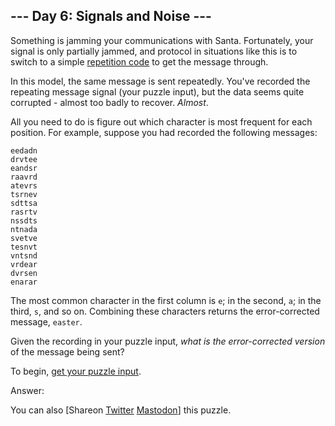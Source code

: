 \--- Day 6: Signals and Noise ---
----------

Something is jamming your communications with Santa. Fortunately, your signal is only partially jammed, and protocol in situations like this is to switch to a simple [repetition code](https://en.wikipedia.org/wiki/Repetition_code) to get the message through.

In this model, the same message is sent repeatedly. You've recorded the repeating message signal (your puzzle input), but the data seems quite corrupted - almost too badly to recover. *Almost*.

All you need to do is figure out which character is most frequent for each position. For example, suppose you had recorded the following messages:

```
eedadn
drvtee
eandsr
raavrd
atevrs
tsrnev
sdttsa
rasrtv
nssdts
ntnada
svetve
tesnvt
vntsnd
vrdear
dvrsen
enarar

```

The most common character in the first column is `e`; in the second, `a`; in the third, `s`, and so on. Combining these characters returns the error-corrected message, `easter`.

Given the recording in your puzzle input, *what is the error-corrected version* of the message being sent?

To begin, [get your puzzle input](6/input).

Answer:

You can also [Shareon [Twitter](https://twitter.com/intent/tweet?text=%22Signals+and+Noise%22+%2D+Day+6+%2D+Advent+of+Code+2016&url=https%3A%2F%2Fadventofcode%2Ecom%2F2016%2Fday%2F6&related=ericwastl&hashtags=AdventOfCode) [Mastodon](javascript:void(0);)] this puzzle.
